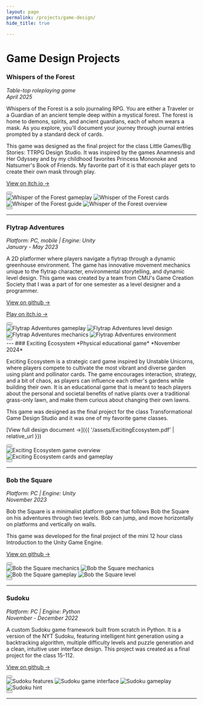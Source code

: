 ```yaml
---
layout: page
permalink: /projects/game-design/
hide_title: true

---
```


# Game Design Projects

### Whispers of the Forest
*Table-top roleplaying game*  
*April 2025*

Whispers of the Forest is a solo journaling RPG. You are either a Traveler or a Guardian of an ancient temple deep within a mystical forest. The forest is home to demons, spirits, and ancient guardians, each of whom wears a mask. As you explore, you'll document your journey through journal entries prompted by a standard deck of cards.

This game was designed as the final project for the class Little Games/Big Stories: TTRPG Design Studio. It was inspired by the games Anamnesis and Her Odyssey and by my childhood favorites Princess Mononoke and Natsumer's Book of Friends. My favorite part of it is that each player gets to create their own mask through play.

[View on itch.io →](https://sarumangames.itch.io/whispers-of-the-forest)


<div class="project-images">
  <button class="carousel-nav prev">
    <svg viewBox="0 0 24 24">
      <path d="M15.41 7.41L14 6l-6 6 6 6 1.41-1.41L10.83 12z"/>
    </svg>
  </button>
  <div class="project-images-container">
    <img src="{{ '/assets/images/WhisperOfTheForest/HuXtug.png' | relative_url }}" alt="Whisper of the Forest gameplay" />
    <img src="{{ '/assets/images/WhisperOfTheForest/yhhd.png' | relative_url }}" alt="Whisper of the Forest cards" />
    <img src="{{ '/assets/images/WhisperOfTheForest/RzwL1I.png' | relative_url }}" alt="Whisper of the Forest guide" />
    <img src="{{ '/assets/images/WhisperOfTheForest/Utvqv2.png' | relative_url }}" alt="Whisper of the Forest overview" />
  </div>
  <button class="carousel-nav next">
    <svg viewBox="0 0 24 24">
      <path d="M10 6L8.59 7.41 13.17 12l-4.58 4.59L10 18l6-6z"/>
    </svg>
  </button>
</div>

---

### Flytrap Adventures
*Platform: PC, mobile | Engine: Unity*  
*January - May 2023*

A 2D platformer where players navigate a flytrap through a dynamic greenhouse environment. The game has innovative movement mechanics unique to the flytrap character, environmental storytelling, and dynamic level design. This game was created by a team from CMU's Game Creation Society that I was a part of for one semester as a level designer and a programmer.

[View on github →](https://github.com/Eli-bassoon/Super-Flytrap-Adventures)

[Play on itch.io →](https://kequals.itch.io/super-flytrap-adventures-gcs)

<div class="project-images">
  <button class="carousel-nav prev">
    <svg viewBox="0 0 24 24">
      <path d="M15.41 7.41L14 6l-6 6 6 6 1.41-1.41L10.83 12z"/>
    </svg>
  </button>
  <div class="project-images-container">
    <img src="{{ '/assets/images/Flytrap/n8mDxt.png' | relative_url }}" alt="Flytrap Adventures gameplay" />
    <img src="{{ '/assets/images/Flytrap/jJXk8j.png' | relative_url }}" alt="Flytrap Adventures level design" />
    <img src="{{ '/assets/images/Flytrap/4t6iaa.png' | relative_url }}" alt="Flytrap Adventures mechanics" />
    <img src="{{ '/assets/images/Flytrap/wdEpRI.png' | relative_url }}" alt="Flytrap Adventures environment" />
  </div>
  <button class="carousel-nav next">
    <svg viewBox="0 0 24 24">
      <path d="M10 6L8.59 7.41 13.17 12l-4.58 4.59L10 18l6-6z"/>
    </svg>
  </button>
</div>
---
### Exciting Ecosystem
*Physical educational game*  
*November 2024*

Exciting Ecosystem is a strategic card game inspired by Unstable Unicorns, where players compete to cultivate the most vibrant and diverse garden using plant and pollinator cards. The game encourages interaction, strategy, and a bit of chaos, as players can influence each other's gardens while building their own. It is an educational game that is meant to teach players about the personal and societal benefits of native plants over a traditional grass-only lawn, and make them curious about changing their own lawns. 

This game was designed as the final project for the class Transformational Game Design Studio and it was one of my favorite game classes.


[View full design document →]({{ '/assets/ExcitingEcosystem.pdf' | relative_url }})

<div class="project-images">
  <button class="carousel-nav prev">
    <svg viewBox="0 0 24 24">
      <path d="M15.41 7.41L14 6l-6 6 6 6 1.41-1.41L10.83 12z"/>
    </svg>
  </button>
  <div class="project-images-container">
    <img src="{{ '/assets/images/ecosystem/Screenshot 2025-08-02 at 18.28.52.png' | relative_url }}" alt="Exciting Ecosystem game overview" />
    <img src="{{ '/assets/images/ecosystem/Screenshot 2025-08-02 at 18.29.16.png' | relative_url }}" alt="Exciting Ecosystem cards and gameplay" />
  </div>
  <button class="carousel-nav next">
    <svg viewBox="0 0 24 24">
      <path d="M10 6L8.59 7.41 13.17 12l-4.58 4.59L10 18l6-6z"/>
    </svg>
  </button>
</div>

---

### Bob the Square
*Platform: PC | Engine: Unity*  
*November 2023*

Bob the Square is a minimalist platform game that follows Bob the Square on his adventures through two levels. Bob can jump, and move horizontally on platforms and vertically on walls.

This game was developed for the final project of the mini 12 hour class Introduction to the Unity Game Engine.

[View on github →](https://github.com/spavlinek/Bob-the-Square)

<div class="project-images">
  <button class="carousel-nav prev">
    <svg viewBox="0 0 24 24">
      <path d="M15.41 7.41L14 6l-6 6 6 6 1.41-1.41L10.83 12z"/>
    </svg>
  </button>
  <div class="project-images-container">
    <img src="{{ '/assets/images/Bob/Screenshot 2025-08-02 at 16.09.16.png' | relative_url }}" alt="Bob the Square mechanics" />
    <img src="{{ '/assets/images/Bob/Screenshot 2025-08-02 at 15.31.19.png' | relative_url }}" alt="Bob the Square mechanics" />
    <img src="{{ '/assets/images/Bob/Screenshot 2025-08-02 at 15.32.30.png' | relative_url }}" alt="Bob the Square gameplay" />
    <img src="{{ '/assets/images/Bob/Screenshot 2025-08-02 at 15.31.42.png' | relative_url }}" alt="Bob the Square level" />
  </div>
  <button class="carousel-nav next">
    <svg viewBox="0 0 24 24">
      <path d="M10 6L8.59 7.41 13.17 12l-4.58 4.59L10 18l6-6z"/>
    </svg>
  </button>
</div>

---
### Sudoku
*Platform: PC | Engine: Python*  
*November - December 2022*

A custom Sudoku game framework built from scratch in Python. It is a version of the NYT Sudoku, featuring intelligent hint generation using a backtracking algorithm, multiple difficulty levels and puzzle generation and a clean, intuitive user interface design. This project was created as a final project for the class 15-112. 

[View on github →](https://github.com/spavlinek/sudoku)

<div class="project-images">
  <button class="carousel-nav prev">
    <svg viewBox="0 0 24 24">
      <path d="M15.41 7.41L14 6l-6 6 6 6 1.41-1.41L10.83 12z"/>
    </svg>
  </button>
  <div class="project-images-container">
    <img src="{{ '/assets/images/sudoku/Screenshot 2025-08-02 at 15.38.10.png' | relative_url }}" alt="Sudoku features" />
    <img src="{{ '/assets/images/sudoku/Screenshot 2025-08-02 at 15.39.56.png' | relative_url }}" alt="Sudoku game interface" />
    <img src="{{ '/assets/images/sudoku/Screenshot 2025-08-02 at 15.38.55.png' | relative_url }}" alt="Sudoku gameplay" />
    <img src="{{ '/assets/images/sudoku/Screenshot 2025-08-02 at 16.09.44.png' | relative_url }}" alt="Sudoku hint" />
  </div>
  <button class="carousel-nav next">
    <svg viewBox="0 0 24 24">
      <path d="M10 6L8.59 7.41 13.17 12l-4.58 4.59L10 18l6-6z"/>
    </svg>
  </button>
</div>




--- 